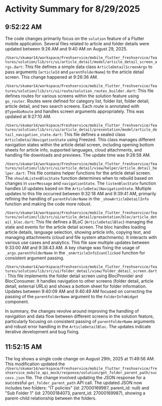 # Activity Summary for 8/29/2025

## 9:52:22 AM
The code changes primarily focus on the `solution` feature of a Flutter mobile application.  Several files related to article and folder details were updated between 9:26 AM and 9:40 AM on August 29, 2025.

`/Users/skumar14/workspace/Freshservice/mobile_flutter_freshservice/features/solution/lib/src/ui/article_detail/model/article_detail_screen_args.dart`: This file defines a simple data class `ArticleDetailScreenArgs` to pass arguments (`articleId` and `parentFolderName`) to the article detail screen.  This change happened at 9:26:36 AM.


`/Users/skumar14/workspace/Freshservice/mobile_flutter_freshservice/features/solution/lib/src/ui/route/solution_routes_builder.dart`: This file defines routes for various screens within the solution feature using `go_router`.  Routes were defined for category list, folder list, folder detail, article detail, and two search screens.  Each route is annotated with `@TypedGoRoute` and handles screen arguments appropriately. This was updated at 9:27:10 AM.


`/Users/skumar14/workspace/Freshservice/mobile_flutter_freshservice/features/solution/lib/src/ui/article_detail/presentation/model/article_detail_navigation_state.dart`:  This file defines a sealed class `ArticleDetailNavigationState` using Freezed. This class manages different navigation states within the article detail screen, including opening bottom sheets for article info, supported languages, cloud attachments, and handling file downloads and previews. The update time was 9:28:58 AM.


`/Users/skumar14/workspace/Freshservice/mobile_flutter_freshservice/features/solution/lib/src/ui/article_detail/view/helper/article_detail_helper.dart`: This file contains helper functions for the article detail screen.  The `shouldListenBlocState` function determines when to rebuild based on changes in `userMessage` and `navigationState`. The `listenBlocState` function handles UI updates based on the `ArticleDetailNavigationState`.  Multiple updates to this file occurred between 9:32:18 AM and 9:39:41 AM, primarily refining the handling of `parentFolderName` in the `_showArticleDetailInfo` function and making the code more robust.


`/Users/skumar14/workspace/Freshservice/mobile_flutter_freshservice/features/solution/lib/src/ui/article_detail/presentation/bloc/article_detail_bloc.dart`: This file defines a BLoC (`ArticleDetailBloc`) managing the state and events for the article detail screen. The bloc handles loading article details, language selection, showing article info, copying text, and managing attachments (cloud and file system attachments). It interacts with various use cases and analytics. This file saw multiple updates between 9:33:00 AM and 9:38:43 AM.  A key change was fixing the usage of `_args.parentFolderName` in the `_onArticleInfoIconClicked` function for consistent argument passing.


`/Users/skumar14/workspace/Freshservice/mobile_flutter_freshservice/features/solution/lib/src/ui/folder_detail/view/folder_detail_screen.dart`: This file implements the folder detail screen using BlocProvider and BlocConsumer.  It handles navigation to other screens (folder detail, article detail, external URLs) and shows a bottom sheet for folder information. Updates between 9:40:09 AM and 9:40:49 AM focused on correcting the passing of the `parentFolderName` argument to the `FolderInfoWidget` component.

In summary, the changes revolve around improving the handling of navigation and data flow between different screens in the solution feature, particularly focusing on consistent passing of `parentFolderName` arguments and robust error handling in the `ArticleDetailBloc`.  The updates indicate iterative development and bug fixing.


## 11:52:15 AM
The log shows a single code change on August 29th, 2025 at 11:49:56 AM.  This modification updated the `/Users/skumar14/workspace/Freshservice/mobile_flutter_freshservice/freshservice_mobile_api_mock/response/solution/get_folder_parent_path/success.json` file. The change involved updating the JSON response for a successful `get_folder_parent_path` API call. The updated JSON now includes two folders: "IT policies" (id: 27000169987, parent_id: null) and "Sub Folder 1" (id: 27000184073, parent_id: 27000169987), showing a parent-child relationship between the folders.
